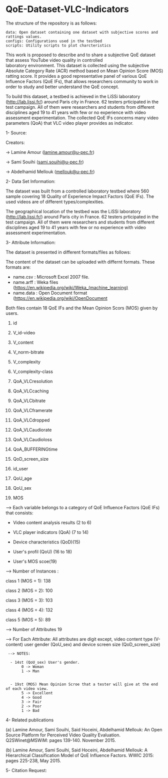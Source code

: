 # QoE-Dataset-VLC-Indicators


The structure of the repository is as follows:

    data: Open dataset containing one dataset with subjective scores and rattings values.
    configs: Configurations used in the testbed
    scripts: Utility scripts to plot charcteristics
    

This work is proposed to describe and to share a subjective  QoE  dataset  that  assess  YouTube  video  quality in  controlled  
laboratory environment.  This  dataset  is collected  using  the  subjective  Absolute  Category  Rate  (ACR) method based
on Mean Opinion Score (MOS) ratting score. It provides a good representative panel of various QoE Influence Factors (QoE IFs), 
that allows researchers community to  work in  order to  study  and  better understand  the QoE concept.

To build this dataset, a testbed is achieved in the LiSSi laboratory (http://lab.lissi.fr/) around Paris city in France. 62 
testers prticipated in the test campaign. All of them were researchers and students from different disciplines aged 19 to 41 
years  with  few  or  no  experience  with video assessment experimentation. The collected QoE IFs concerns many video 
parameters (QoA) that VLC video player provides as indicator.


1- Source:

Creators: 

-> Lamine Amour (lamine.amour@u-pec.fr) 

-> Sami Souihi (sami.souihi@u-pec.fr)

-> Abdelhamid Mellouk (mellouk@u-pec.fr)

2- Data Set Information:

The dataset was built from a controlled laboratory testbed where 560 sample covering 18 Quality of Experience Impact Factors (QoE IFs). The used videos are of different types/complexities. 

The geographical location of the testbed was the LiSSi laboratory (http://lab.lissi.fr/) around Paris city in France. 62 testers prticipated in the test campaign. All of them were researchers and students from different disciplines aged 19 to 41 years  with  few  or  no  experience  with video assessment experimentation.  

3- Attribute Information:

The dataset is presented in different formats/files as follows: 

The content of the dataset can be uploaded with differnt formats. These formats are: 

- name.csv : Microsoft Excel 2007 file.
- name.arff : Weka files (https://en.wikipedia.org/wiki/Weka_(machine_learning)
- name.data : Open Document format (https://en.wikipedia.org/wiki/OpenDocument


Both files contain 18 QoE IFs and the Mean Opinion Scors (MOS) given by users. 

 1)  id
	
2)  V_id-video
	
3)  V_content
	
4)  V_norm-bitrate
	
5)  V_complexity
	
6)  V_complexity-class
	
7)  QoA_VLCresolution
	
8)  QoA_VLCcaching
	
9)  QoA_VLCbitrate
	
10) QoA_VLCframerate  
	
11) QoA_VLCdropped
	
12) QoA_VLCaudiorate
	
13) QoA_VLCaudioloss
	
14) QoA_BUFFERINGtime
	
15) QoD_screen_size
	
16) id_user
	
17) QoU_age
	
18) QoU_sex
	
19) MOS
	
--> Each variable belongs to a category of QoE Influence Factors (QoE IFs) that consists:
- Video content analysis results (2 to 6)
	      
- VLC player indicators (QoA) (7 to 14)
	      
- Device characteristics  (QoD)(15)
	      
- User's profil (QoU) (16 to 18)	
	      
- User's MOS scoe(19)		  
             
 --> Number of Instances : 
       
 class 1 (MOS = 1): 138  
		 
 class 2 (MOS = 2): 100
		 
 class 3 (MOS = 3): 103
		 
 class 4 (MOS = 4): 132
		 
 class 5 (MOS = 5): 89

--> Number of Attributes 
     19

  --> For Each Attribute:
   All attributes are digit except, video content type (V-content) user gender (QoU_sex) and device screen size (QoD_screen_size)

	 --> NOTES: 
     
	  - 14st (QoU_sex) User's gender.
		   0 -> Woman
		   1 -> Man
		  	  
	  
	  - 19st (MOS) Mean Opinion Scroe that a tester will give at the end of each video view.
		   5 -> Excellent
		   4 -> Good
		   3 -> Fair
		   2 -> Poor
		   1 -> Bad
	

4- Related publications

 (a) Lamine Amour, Sami Souihi, Said Hoceini, Abdelhamid Mellouk: An Open Source Platform for Perceived Video Quality Evaluation. Q2SWinet@MSWiM: pages 139-140. November 2015. 
		
 (b) Lamine Amour, Sami Souihi, Said Hoceini, Abdelhamid Mellouk: A Hierarchical Classification Model of QoE Influence Factors. WWIC 2015: pages 225-238, May 2015.


5- Citation Request:


